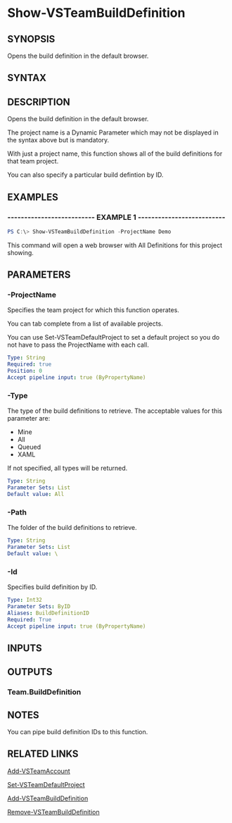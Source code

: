 


# Show-VSTeamBuildDefinition

## SYNOPSIS

Opens the build definition in the default browser.

## SYNTAX

## DESCRIPTION

Opens the build definition in the default browser.

The project name is a Dynamic Parameter which may not be displayed in the syntax above but is mandatory.

With just a project name, this function shows all of the build definitions for that team project.

You can also specify a particular build defintion by ID.

## EXAMPLES

### -------------------------- EXAMPLE 1 --------------------------

```PowerShell
PS C:\> Show-VSTeamBuildDefinition -ProjectName Demo
```

This command will open a web browser with All Definitions for this project showing.

## PARAMETERS

### -ProjectName

Specifies the team project for which this function operates.

You can tab complete from a list of available projects.

You can use Set-VSTeamDefaultProject to set a default project so
you do not have to pass the ProjectName with each call.

```yaml
Type: String
Required: true
Position: 0
Accept pipeline input: true (ByPropertyName)
```

### -Type

The type of the build definitions to retrieve.  The acceptable values for this parameter are:

- Mine
- All
- Queued
- XAML

If not specified, all types will be returned.

```yaml
Type: String
Parameter Sets: List
Default value: All
```

### -Path

The folder of the build definitions to retrieve.

```yaml
Type: String
Parameter Sets: List
Default value: \
```

### -Id

Specifies build definition by ID.

```yaml
Type: Int32
Parameter Sets: ByID
Aliases: BuildDefinitionID
Required: True
Accept pipeline input: true (ByPropertyName)
```

## INPUTS

## OUTPUTS

### Team.BuildDefinition

## NOTES

You can pipe build definition IDs to this function.

## RELATED LINKS

[Add-VSTeamAccount](Add-VSTeamAccount.md)

[Set-VSTeamDefaultProject](Set-VSTeamDefaultProject.md)

[Add-VSTeamBuildDefinition](Add-VSTeamBuildDefinition.md)

[Remove-VSTeamBuildDefinition](Remove-VSTeamBuildDefinition.md)
